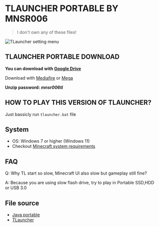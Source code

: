 # TLAUNCHER PORTABLE BY MNSR006
> I don't own any of these files!

![TLauncher setting menu](https://tlauncher.org/img/tlauncher-2.0-settings-en.png)
## TLAUNCHER PORTABLE DOWNLOAD
**You can download with [Google Drive](https://drive.google.com/file/d/16_3UASMmXdVPPrncosOtXDJFycB4KAqF/view?usp=share_link)**

Download with [Mediafire](https://www.mediafire.com/file/mcehhdenavyqykn/TL+Portable+by+MNSR006.rar/file) or [Mega](https://mega.nz/file/cdJB3bLQ#KxGKVT1CQrlzodLE-nKC7ohD_J7kNhx-glhA_26rMgc)

**Unzip password: _mnsr006tl_**

## HOW TO PLAY THIS VERSION OF TLAUNCHER?

Just bassicly run `tlauncher.bat` file

## System
- OS: Windows 7 or higher (Windows 11)
- Checkout [Minecraft system requirements](https://www.minecraft.net/en-us/store/minecraft-java-bedrock-edition-pc#features2)

## FAQ
Q: Why TL start so slow, Minecraft UI also slow but gameplay still fine?

A: Because you are using slow flash drive, try to play in Portable SSD,HDD or USB 3.0

## File source

- [Java portable](https://portableapps.com/apps/utilities/java_portable)
- [TLauncher](https://tlauncher.org/en/)
